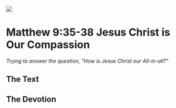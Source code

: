 <img class="intro-right" src="/images/art-matthew.jpg">

# Matthew 9:35-38 Jesus Christ is Our Compassion

*Trying to answer the question, "How is Jesus Christ our All-in-all?"*

## The Text

## The Devotion